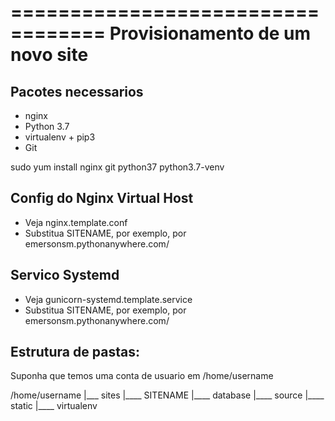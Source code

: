 ==================================
Provisionamento de um novo site
==================================

## Pacotes necessarios

* nginx
* Python 3.7
* virtualenv + pip3
* Git

sudo yum install nginx git python37 python3.7-venv

## Config do Nginx Virtual Host

* Veja nginx.template.conf
* Substitua SITENAME, por exemplo, por emersonsm.pythonanywhere.com/

## Servico Systemd

* Veja gunicorn-systemd.template.service
* Substitua SITENAME, por exemplo, por emersonsm.pythonanywhere.com/

## Estrutura de pastas:

Suponha que temos uma conta de usuario em /home/username

/home/username
|___ sites
     |____ SITENAME
        |____ database
        |____ source
        |____ static
        |____ virtualenv

